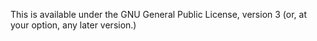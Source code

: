 This is available under the GNU General Public License, version 3 (or, at your
option, any later version.)
